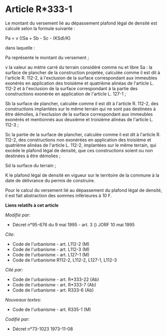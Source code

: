 # Article R*333-1

Le montant du versement lié au dépassement plafond légal de densité est calculé selon la formule suivante :

Pa = v ((Sa + Sb - Sc - (KSd)/K)

dans laquelle :

Pa représente le montant du versement ;

v la valeur au mètre carré du terrain considéré comme nu et libre     Sa : la surface de plancher de la construction
projetée, calculée comme il est dit à l'article R. 112-2, à l'exclusion de la surface correspondant aux immeubles exonérés en
application des troisième et quatrième alinéas de l'article L. 112-2 et à l'exclusion de la surface correspondant à la partie
des constructions exonérée en application de l'article L. 127-1 ;

Sb la surface de plancher, calculée comme il est dit à l'article R. 112-2, des constructions implantées sur le même terrain
qui ne sont pas destinées à être démolies, à l'exclusion de la surface correspondant aux immeubles exonérés et mentionnés aux
deuxième et troisième alinéas de l'article L. 112-3 ;

Sc la partie de la surface de plancher, calculée comme il est dit à l'article R. 112-2, des constructions non exonérées en
application des troisième et quatrième alinéas de l'article L. 112-2, implantées sur le même terrain, qui excède le plafond
légal de densité, que ces constructions soient ou non destinées à être démolies ;

Sd la surface du terrain ;

K le plafond légal de densité en vigueur sur le territoire de la commune à la date de délivrance du permis de construire.

Pour le calcul du versement lié au dépassement du plafond légal de densité, il est fait abstraction des sommes inférieures à
10 F.

**Liens relatifs à cet article**

_Modifié par_:

  - Décret n°95-676 du 9 mai 1995 - art. 3 () JORF 10 mai 1995

_Cite_:

  - Code de l'urbanisme - art. L112-2 (M)
  - Code de l'urbanisme - art. L112-3 (M)
  - Code de l'urbanisme - art. L127-1 (M)
  - Code de l'urbanisme R112-2, L112-2, L127-1, L112-3

_Cité par_:

  - Code de l'urbanisme - art. R*333-22 (Ab)
  - Code de l'urbanisme - art. R*333-7 (Ab)
  - Code de l'urbanisme - art. R333-6 (Ab)

_Nouveaux textes_:

  - Code de l'urbanisme - art. R335-1 (M)

_Codifié par_:

  - Décret n°73-1023 1973-11-08

